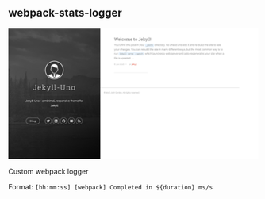 webpack-stats-logger
---
![webpack-stats-logger screenshot](screenshot.png)

Custom webpack logger 

Format:
`[hh:mm:ss] [webpack] Completed in ${duration} ms/s`
